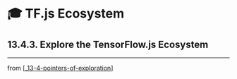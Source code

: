 # 🎓 TF.js Ecosystem

## 13.4.3. Explore the TensorFlow.js Ecosystem

---
from [[_13-4-pointers-of-exploration]]

[//begin]: # "Autogenerated link references for markdown compatibility"
[_13-4-pointers-of-exploration]: _13-4-pointers-of-exploration.md "🎓 Exploration"
[//end]: # "Autogenerated link references"
